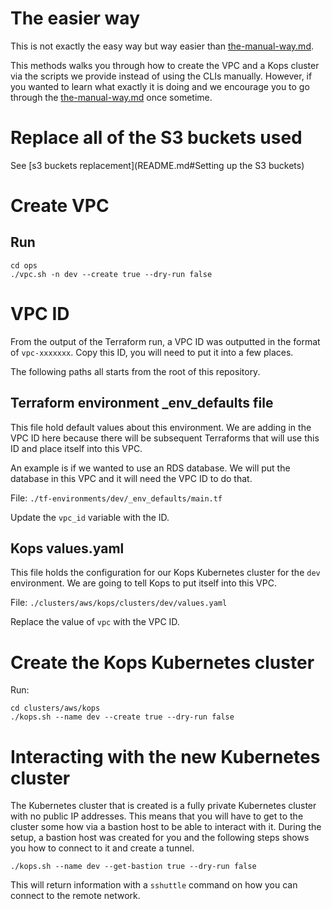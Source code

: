 The easier way
================
This is not exactly the easy way but way easier than [the-manual-way.md](the-manual-way.md).

This methods walks you through how to create the VPC and a Kops cluster via
the scripts we provide instead of using the CLIs manually.  However, if you wanted
to learn what exactly it is doing and we encourage you to go through the [the-manual-way.md](the-manual-way.md)
once sometime.

# Replace all of the S3 buckets used
See [s3 buckets replacement](README.md#Setting up the S3 buckets)

# Create VPC

## Run

```
cd ops
./vpc.sh -n dev --create true --dry-run false
```

# VPC ID
From the output of the Terraform run, a VPC ID was outputted in the format of
`vpc-xxxxxxx`.  Copy this ID, you will need to put it into a few places.

The following paths all starts from the root of this repository.

## Terraform environment \_env_defaults file
This file hold default values about this environment.  We are adding in the
VPC ID here because there will be subsequent Terraforms that will use this ID
and place itself into this VPC.  

An example is if we wanted to use an RDS database.  We will put the database
in this VPC and it will need the VPC ID to do that.

File: `./tf-environments/dev/_env_defaults/main.tf`

Update the `vpc_id` variable with the ID.

## Kops values.yaml
This file holds the configuration for our Kops Kubernetes cluster for the `dev`
environment.  We are going to tell Kops to put itself into this VPC.

File: `./clusters/aws/kops/clusters/dev/values.yaml`

Replace the value of `vpc` with the VPC ID.

# Create the Kops Kubernetes cluster

Run:
```
cd clusters/aws/kops
./kops.sh --name dev --create true --dry-run false
```

# Interacting with the new Kubernetes cluster
The Kubernetes cluster that is created is a fully private Kubernetes cluster with
no public IP addresses.  This means that you will have to get to the cluster some
how via a bastion host to be able to interact with it.  During the setup, a
bastion host was created for you and the following steps shows you how to
connect to it and create a tunnel.

```
./kops.sh --name dev --get-bastion true --dry-run false
```

This will return information with a `sshuttle` command on how you can connect
to the remote network.
